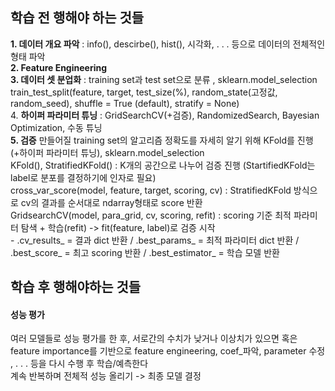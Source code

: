 ## **학습 전 행해야 하는 것들**
**1. 데이터 개요 파악** : info(), descirbe(), hist(), 시각화, . . . 등으로 데이터의 전체적인 형태 파악 </br>
**2. Feature Engineering** </br>
**3. 데이터 셋 분업화** : training set과 test set으로 분류 , sklearn.model_selection </br>
train_test_split(feature, target, test_size(%), random_state(고정값, random_seed), shuffle = True (default), stratify = None)</br>
4. **하이퍼 파라미터 튜닝** : GridSearchCV(+검증), RandomizedSearch, Bayesian Optimization, 수동 튜닝 </br>
**5. 검증** 
만들어질 training set의 알고리즘 정확도를 자세히 알기 위해 KFold를 진행(+하이퍼 파라미터 튜닝), sklearn.model_selection</br>
KFold(), StratifiedKFold() : K개의 공간으로 나누어 검증 진행 (StartifiedKFold는 label로 분포를 결정하기에 인자로 필요)</br>
cross_var_score(model, feature, target, scoring, cv) : StratifiedKFold 방식으로 cv의 결과를 순서대로 ndarray형태로 score 반환 </br>
GridsearchCV(model, para_grid, cv, scoring, refit) : scoring 기준 최적 파라미터 탐색 + 학습(refit) -> fit(feature, label)로 검증 시작</br>
\- .cv_results_ = 결과 dict 반환 / .best_params_ = 최적 파라미터 dict 반환 / .best_score_ = 최고 scoring 반환 / .best_estimator_ = 학습 모델 반환
## **학습 후 행해야하는 것들**

#### **성능 평가**
여러 모델들로 성능 평가를 한 후, 서로간의 수치가 낮거나 이상치가 있으면 혹은 feature importance를 기반으로 feature engineering, coef_파악, parameter 수정 , . . . 등을 다시 수행 후 학습/예측한다 </br>
계속 반복하며 전체적 성능 올리기 -> 최종 모델 결정